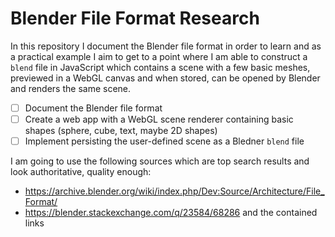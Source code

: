 # Blender File Format Research

In this repository I document the Blender file format in order to learn and as a practical example I aim to get to a point
where I am able to construct a `blend` file in JavaScript which contains a scene with a few basic meshes, previewed in a
WebGL canvas and when stored, can be opened by Blender and renders the same scene.

- [ ] Document the Blender file format
- [ ] Create a web app with a WebGL scene renderer containing basic shapes (sphere, cube, text, maybe 2D shapes)
- [ ] Implement persisting the user-defined scene as a Bledner `blend` file

I am going to use the following sources which are top search results and look authoritative, quality enough:

- https://archive.blender.org/wiki/index.php/Dev:Source/Architecture/File_Format/
- https://blender.stackexchange.com/q/23584/68286 and the contained links
